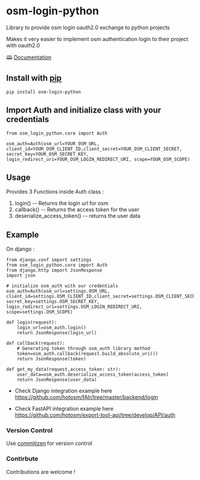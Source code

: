 # osm-login-python

Library to provide osm login oauth2.0 exchange to python projects

Makes it very easier to implement osm authentication login to their project with oauth2.0

🕮 [Documentation](https://hotosm.github.io/osm-login-python/)

## Install with [pip](https://pypi.org/project/osm-login-python/)

```
pip install osm-login-python
```

## Import Auth and initialize class with your credentials

```
from osm_login_python.core import Auth
```

```
osm_auth=Auth(osm_url=YOUR_OSM_URL, client_id=YOUR_OSM_CLIENT_ID,client_secret=YOUR_OSM_CLIENT_SECRET, secret_key=YOUR_OSM_SECRET_KEY, login_redirect_uri=YOUR_OSM_LOGIN_REDIRECT_URI, scope=YOUR_OSM_SCOPE)
```

## Usage

Provides 3 Functions inside Auth class :

1. login() -- Returns the login url for osm
2. callback() -- Returns the access token for the user
3. deserialize_access_token() -- returns the user data

## Example

On django :

```
from django.conf import settings
from osm_login_python.core import Auth
from django.http import JsonResponse
import json

# initialize osm_auth with our credentials
osm_auth=Auth(osm_url=settings.OSM_URL, client_id=settings.OSM_CLIENT_ID,client_secret=settings.OSM_CLIENT_SECRET, secret_key=settings.OSM_SECRET_KEY, login_redirect_uri=settings.OSM_LOGIN_REDIRECT_URI, scope=settings.OSM_SCOPE)

def login(request):
    login_url=osm_auth.login()
    return JsonResponse(login_url)

def callback(request):
    # Generating token through osm_auth library method
    token=osm_auth.callback(request.build_absolute_uri())
    return JsonResponse(token)

def get_my_data(request,access_token: str):
    user_data=osm_auth.deserialize_access_token(access_token)
    return JsonResponse(user_data)
```

- Check Django integration example here <https://github.com/hotosm/fAIr/tree/master/backend/login>

- Check FastAPI integration example here <https://github.com/hotosm/export-tool-api/tree/develop/API/auth>

### Version Control

Use [commitizen](https://pypi.org/project/commitizen/) for version control

### Contirbute

Contributions are welcome !
